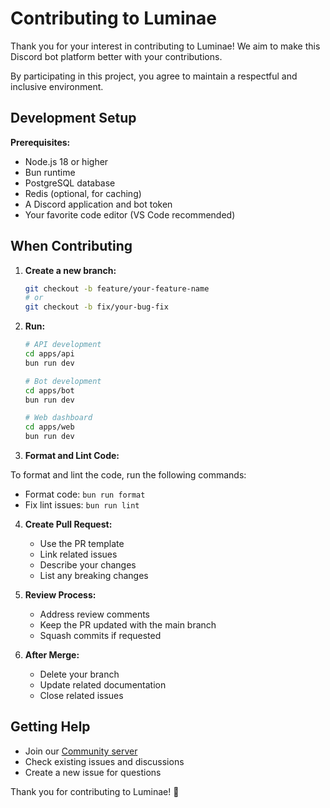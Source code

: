 # Contributing to Luminae

Thank you for your interest in contributing to Luminae! We aim to make this Discord bot platform better with your contributions.

By participating in this project, you agree to maintain a respectful and inclusive environment.

## Development Setup

**Prerequisites:**

- Node.js 18 or higher
- Bun runtime
- PostgreSQL database
- Redis (optional, for caching)
- A Discord application and bot token
- Your favorite code editor (VS Code recommended)

## When Contributing

1. **Create a new branch:**

   ```bash
   git checkout -b feature/your-feature-name
   # or
   git checkout -b fix/your-bug-fix
   ```

2. **Run:**

   ```bash
   # API development
   cd apps/api
   bun run dev

   # Bot development
   cd apps/bot
   bun run dev

   # Web dashboard
   cd apps/web
   bun run dev
   ```

3. **Format and Lint Code:**

To format and lint the code, run the following commands:

- Format code: `bun run format`
- Fix lint issues: `bun run lint `

4. **Create Pull Request:**

   - Use the PR template
   - Link related issues
   - Describe your changes
   - List any breaking changes

5. **Review Process:**

   - Address review comments
   - Keep the PR updated with the main branch
   - Squash commits if requested

6. **After Merge:**
   - Delete your branch
   - Update related documentation
   - Close related issues

## Getting Help

- Join our [Community server](https://discord.gg/CG6W5txMqu)
- Check existing issues and discussions
- Create a new issue for questions

Thank you for contributing to Luminae! 🎉
